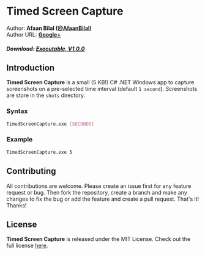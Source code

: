 Timed Screen Capture
==============

Author: **Afaan Bilal ([@AfaanBilal](https://github.com/AfaanBilal))**   
Author URL: **[Google+](https://google.com/+AfaanBilal)**

##### Download: [Executable, V1.0.0](https://afaan.me/pre-built/TimedScreenCapture-1.0.0-Executable.zip)

## Introduction
**Timed Screen Capture** is a small (5 KB!) C# .NET Windows app to capture screenshots on a pre-selected
time interval (default `1 second`). Screenshots are store in the `shots` directory.

### Syntax

```bash
TimedScreenCapture.exe [SECONDS]
```

### Example

```bash
TimedScreenCapture.exe 5
```

## Contributing
All contributions are welcome. Please create an issue first for any feature request
or bug. Then fork the repository, create a branch and make any changes to fix the bug 
or add the feature and create a pull request. That's it!
Thanks!

## License
**Timed Screen Capture** is released under the MIT License.
Check out the full license [here](LICENSE).

